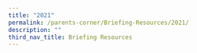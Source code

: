 ```yaml
---
title: "2021"
permalink: /parents-corner/Briefing-Resources/2021/
description: ""
third_nav_title: Briefing Resources
---
```

